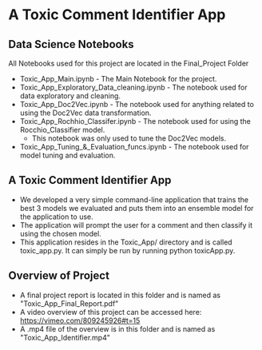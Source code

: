# A Toxic Comment Identifier App

## Data Science Notebooks
All Notebooks used for this project are located in the Final_Project Folder
* Toxic_App_Main.ipynb - The Main Notebook for the project.
* Toxic_App_Exploratory_Data_cleaning.ipynb - The notebook used for data exploratory and cleaning.
* Toxic_App_Doc2Vec.ipynb - The notebook used for anything related to using the Doc2Vec data transformation.
* Toxic_App_Rochhio_Classifer.ipynb - The notebook used for using the Rocchio_Classifier model.
  * This notebook was only used to tune the Doc2Vec models. 
* Toxic_App_Tuning_&_Evaluation_funcs.ipynb - The notebook used for model tuning and evaluation.

## A Toxic Comment Identifier App
* We developed a very simple command-line application that trains the best 3 models we evaluated and puts them into an ensemble model for the application to use. 
* The application will prompt the user for a comment and then classify it using the chosen model.
* This application resides in the Toxic_App/ directory and is called toxic_app.py.  It can simply be run by running python toxicApp.py.

## Overview of Project
* A final project report is located in this folder and is named as "Toxic_App_Final_Report.pdf"
* A video overview of this project can be accessed here: https://vimeo.com/809245926#t=15
* A .mp4 file of the overview is in this folder and is named as "Toxic_App_Identifier.mp4"